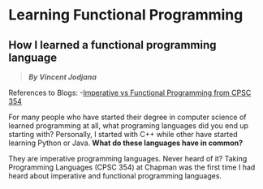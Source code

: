 # Learning Functional Programming
## How I learned a functional programming language 
> __*By Vincent Jodjana*__

References to Blogs:
-[Imperative vs Functional Programming from CPSC 354](https://hackmd.io/@alexhkurz/SJKWvna6U)

For many people who have started their degree in computer science of learned programming at all, what programing
languages did you end up starting with? Personally, I started with C++ while other have started learning Python or
Java. **What do these languages have in common?**

They are imperative programming languages. Never heard of it? Taking Programming Languages (CPSC 354) at Chapman was the first time I had heard about imperative and functional programming languages. 


